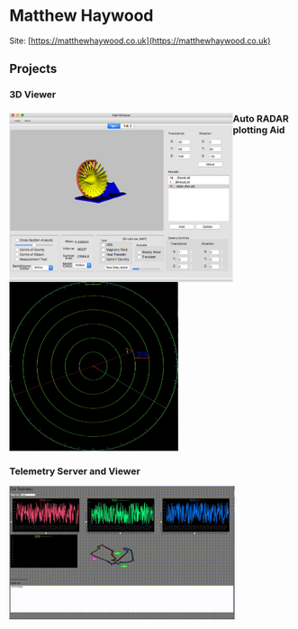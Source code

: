 # Matthew Haywood

Site: [https://matthewhaywood.co.uk](https://matthewhaywood.co.uk)

## Projects

### 3D Viewer
<div>
<img src="https://github.com/mbh1620/Computing_Project/blob/master/Computing%20project/Images/Image1.png" width="auto" height="300" style="float:left;display:inline-block">
  <div style=style="padding-left:30px;float:right;display:inline-block">
    <h3>Auto RADAR plotting Aid </h3>
<img src="https://github.com/mbh1620/ARPA-Simulator/blob/master/photos/viewer.png" width="300" height="auto">
  </div>
</div>

### Telemetry Server and Viewer
<img src="https://github.com/mbh1620/Car-Telemetry-Receive-Server/blob/master/NodeServer/public/screen.gif" width="400" height="auto" style="display:inline-block">
